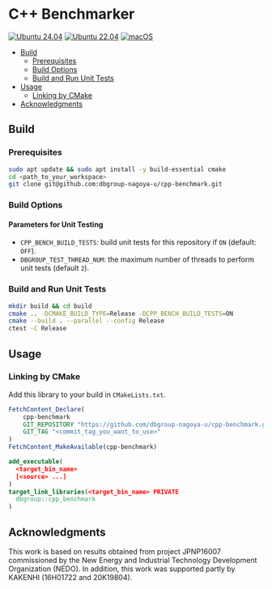# C++ Benchmarker

[![Ubuntu 24.04](https://github.com/dbgroup-nagoya-u/cpp-benchmark/actions/workflows/ubuntu_24.yaml/badge.svg)](https://github.com/dbgroup-nagoya-u/cpp-benchmark/actions/workflows/ubuntu_24.yaml) [![Ubuntu 22.04](https://github.com/dbgroup-nagoya-u/cpp-benchmark/actions/workflows/ubuntu_22.yaml/badge.svg)](https://github.com/dbgroup-nagoya-u/cpp-benchmark/actions/workflows/ubuntu_22.yaml) [![macOS](https://github.com/dbgroup-nagoya-u/cpp-benchmark/actions/workflows/mac.yaml/badge.svg)](https://github.com/dbgroup-nagoya-u/cpp-benchmark/actions/workflows/mac.yaml)

- [Build](#build)
    - [Prerequisites](#prerequisites)
    - [Build Options](#build-options)
    - [Build and Run Unit Tests](#build-and-run-unit-tests)
- [Usage](#usage)
    - [Linking by CMake](#linking-by-cmake)
- [Acknowledgments](#acknowledgments)

## Build

### Prerequisites

```bash
sudo apt update && sudo apt install -y build-essential cmake
cd <path_to_your_workspace>
git clone git@github.com:dbgroup-nagoya-u/cpp-benchmark.git
```

### Build Options

#### Parameters for Unit Testing

- `CPP_BENCH_BUILD_TESTS`: build unit tests for this repository if `ON` (default: `OFF`).
- `DBGROUP_TEST_THREAD_NUM`: the maximum number of threads to perform unit tests (default `2`).

### Build and Run Unit Tests

```bash
mkdir build && cd build
cmake .. -DCMAKE_BUILD_TYPE=Release -DCPP_BENCH_BUILD_TESTS=ON
cmake --build . --parallel --config Release
ctest -C Release
```

## Usage

### Linking by CMake

Add this library to your build in `CMakeLists.txt`.

```cmake
FetchContent_Declare(
    cpp-benchmark
    GIT_REPOSITORY "https://github.com/dbgroup-nagoya-u/cpp-benchmark.git"
    GIT_TAG "<commit_tag_you_want_to_use>"
)
FetchContent_MakeAvailable(cpp-benchmark)

add_executable(
  <target_bin_name>
  [<source> ...]
)
target_link_libraries(<target_bin_name> PRIVATE
  dbgroup::cpp_benchmark
)
```

## Acknowledgments

This work is based on results obtained from project JPNP16007 commissioned by the New Energy and Industrial Technology Development Organization (NEDO). In addition, this work was supported partly by KAKENHI (16H01722 and 20K19804).
